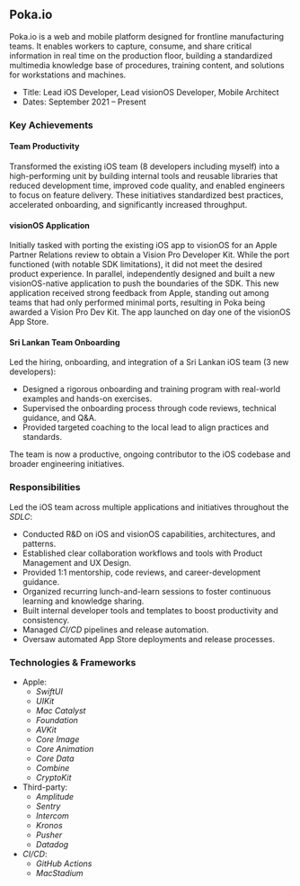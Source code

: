 ## Poka.io

Poka.io is a web and mobile platform designed for frontline manufacturing teams. It enables workers to capture, consume, and share critical information in real time on the production floor, building a standardized multimedia knowledge base of procedures, training content, and solutions for workstations and machines.

- Title: Lead iOS Developer, Lead visionOS Developer, Mobile Architect
- Dates: September 2021 – Present

### Key Achievements

#### Team Productivity

Transformed the existing iOS team (8 developers including myself) into a high-performing unit by building internal tools and reusable libraries that reduced development time, improved code quality, and enabled engineers to focus on feature delivery. These initiatives standardized best practices, accelerated onboarding, and significantly increased throughput.

#### visionOS Application

Initially tasked with porting the existing iOS app to visionOS for an Apple Partner Relations review to obtain a Vision Pro Developer Kit. While the port functioned (with notable SDK limitations), it did not meet the desired product experience. In parallel, independently designed and built a new visionOS-native application to push the boundaries of the SDK. This new application received strong feedback from Apple, standing out among teams that had only performed minimal ports, resulting in Poka being awarded a Vision Pro Dev Kit. The app launched on day one of the visionOS App Store.

#### Sri Lankan Team Onboarding

Led the hiring, onboarding, and integration of a Sri Lankan iOS team (3 new developers):

- Designed a rigorous onboarding and training program with real-world examples and hands-on exercises.
- Supervised the onboarding process through code reviews, technical guidance, and Q&A.
- Provided targeted coaching to the local lead to align practices and standards.

The team is now a productive, ongoing contributor to the iOS codebase and broader engineering initiatives.

### Responsibilities

Led the iOS team across multiple applications and initiatives throughout the *SDLC*:

- Conducted R&D on iOS and visionOS capabilities, architectures, and patterns.
- Established clear collaboration workflows and tools with Product Management and UX Design.
- Provided 1:1 mentorship, code reviews, and career-development guidance.
- Organized recurring lunch-and-learn sessions to foster continuous learning and knowledge sharing.
- Built internal developer tools and templates to boost productivity and consistency.
- Managed *CI/CD* pipelines and release automation.
- Oversaw automated App Store deployments and release processes.

### Technologies & Frameworks

- Apple:
  - *SwiftUI*
  - *UIKit*
  - *Mac Catalyst*
  - *Foundation*
  - *AVKit*
  - *Core Image*
  - *Core Animation*
  - *Core Data*
  - *Combine*
  - *CryptoKit*
- Third-party:
  - *Amplitude*
  - *Sentry*
  - *Intercom*
  - *Kronos*
  - *Pusher*
  - *Datadog*
- *CI/CD*:
  - *GitHub Actions*
  - *MacStadium*